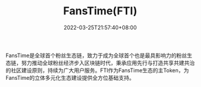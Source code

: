 ﻿---
weight: 
title: "FansTime(FTI)"
description: "FansTime是全球首个粉丝生态链，致力于成为全球首个也是最具影响力的粉丝生态链，努力推动全球粉丝经济步入区块链时代，秉承应用先行与打造共享共建共治的社区建设原则，持续为广..."
date: 2022-03-25T21:57:40+08:00
lastmod: 2022-03-25T16:45:40+08:00
draft: false
authors: ["Metabd"]
featuredImage: "fanstimefti.webp"
link: ""
tags: ["数字代币","FansTime(FTI)"]
categories: ["navigation"]
navigation: ["数字代币"]
lightgallery: true
toc: true
pinned: false
recommend: false
recommend1: false
---
FansTime是全球首个粉丝生态链，致力于成为全球首个也是最具影响力的粉丝生态链，努力推动全球粉丝经济步入区块链时代，秉承应用先行与打造共享共建共治的社区建设原则，持续为广大用户服务。FTI作为FansTime生态的主Token，为FansTime的立体多元化生态建设提供全方位基础支持。
